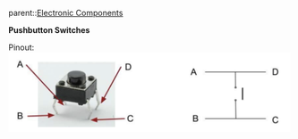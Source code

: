 parent::[Electronic Components](Electronic%20Components.md)

**Pushbutton Switches**

Pinout:
![](Personal%20Folders/that_marouk_ish%20(Spencer)/attachments/Pasted%20image%2020221005194955.png)
